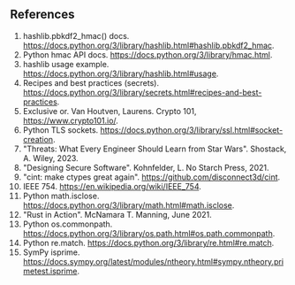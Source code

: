 ## References
1. hashlib.pbkdf2_hmac() docs. https://docs.python.org/3/library/hashlib.html#hashlib.pbkdf2_hmac.
2. Python hmac API docs. https://docs.python.org/3/library/hmac.html.
2. hashlib usage example. https://docs.python.org/3/library/hashlib.html#usage.
2. Recipes and best practices (secrets). https://docs.python.org/3/library/secrets.html#recipes-and-best-practices.
2. Exclusive or. Van Houtven, Laurens. Crypto 101, https://www.crypto101.io/.
2. Python TLS sockets. https://docs.python.org/3/library/ssl.html#socket-creation.
2. "Threats: What Every Engineer Should Learn from Star Wars". Shostack, A. Wiley, 2023.
2. "Designing Secure Software". Kohnfelder, L. No Starch Press, 2021.
2. "cint: make ctypes great again". https://github.com/disconnect3d/cint.
2. IEEE 754. https://en.wikipedia.org/wiki/IEEE_754.
2. Python math.isclose. https://docs.python.org/3/library/math.html#math.isclose.
2. "Rust in Action". McNamara T. Manning, June 2021.
2. Python os.commonpath. https://docs.python.org/3/library/os.path.html#os.path.commonpath.
2. Python re.match. https://docs.python.org/3/library/re.html#re.match.
2. SymPy isprime. https://docs.sympy.org/latest/modules/ntheory.html#sympy.ntheory.primetest.isprime.
